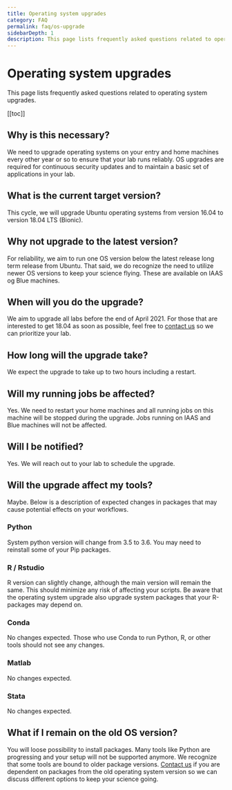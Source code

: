 ```yaml
---
title: Operating system upgrades
category: FAQ
permalink: faq/os-upgrade
sidebarDepth: 1
description: This page lists frequently asked questions related to operating system upgrades.
---
```


# Operating system upgrades

This page lists frequently asked questions related to operating system upgrades.

[[toc]]

## Why is this necessary?

We need to upgrade operating systems on your entry and home machines every other year or so to ensure that your lab runs reliably. OS upgrades are required for continuous security updates and to maintain a basic set of applications in your lab.

## What is the current target version?

This cycle, we will upgrade Ubuntu operating systems from version 16.04 to version 18.04 LTS (Bionic).

## Why not upgrade to the latest version?

For reliability, we aim to run one OS version below the latest release long term release from Ubuntu. That said, we do recognize the need to utilize newer OS versions to keep your science flying. These are available on IAAS og Blue machines.

## When will you do the upgrade?

We aim to upgrade all labs before the end of April 2021. For those that are interested to get 18.04 as soon as possible, feel free to [contact us](/contact) so we can prioritize your lab.

## How long will the upgrade take?

We expect the upgrade to take up to two hours including a restart.

## Will my running jobs be affected?

Yes. We need to restart your home machines and all running jobs on this machine will be stopped during the upgrade. Jobs running on IAAS and Blue machines will not be affected.

## Will I be notified?

Yes. We will reach out to your lab to schedule the upgrade.

## Will the upgrade affect my tools?

Maybe. Below is a description of expected changes in packages that may cause potential effects on your workflows.

### Python

System python version will change from 3.5 to 3.6. You may need to reinstall some of your Pip packages.

### R / Rstudio

R version can slightly change, although the main version will remain the same. This should minimize any risk of affecting your scripts. Be aware that the operating system upgrade also upgrade system packages that your R-packages may depend on.

### Conda

No changes expected. Those who use Conda to run Python, R, or other tools should not see any changes.

### Matlab

No changes expected.

### Stata

No changes expected.

## What if I remain on the old OS version?

You will loose possibility to install packages. Many tools like Python are progressing and your setup will not be supported anymore.
We recognize that some tools are bound to older package versions. [Contact us](/contact) if you are dependent on packages from the old operating system version so we can discuss different options to keep your science going.
